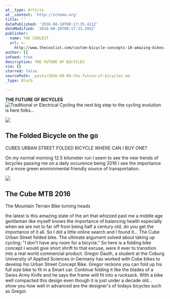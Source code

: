 ```yaml
---
at__type: Article
at__context: 'http://schema.org'
title: ''
datePublished: '2016-08-10T00:17:35.421Z'
dateModified: '2016-08-10T00:17:33.395Z'
publisher:
  name: THE COOLEST
  url: >-
    http://www.thecoolist.com/custom-bicycle-concepts-10-amazing-bikes-of-the-future/
author: []
inFeed: true
description: THE FUTURE OF BICYCLES
via: {}
starred: false
sourcePath: _posts/2016-08-09-the-future-of-bicycles.md
_type: Blurb

---
```

**THE FUTURE OF BICYCLES**
![Traditional or Electrical Cycling the next big step to the cycling evolution is here folks...](https://the-grid-user-content.s3-us-west-2.amazonaws.com/e62ebb1d-1df4-422e-8843-60626decaba8.jpg)

<article style=""><img src="https://the-grid-user-content.s3-us-west-2.amazonaws.com/99f3276b-75dc-46c7-a106-3baad1a9afdc.jpg" /><h1>The Folded Bicycle on the go</h1><p>CUBES URBAN STREET FOLDED BICYCLE WHERE CAN I BUY ONE?</p></article>

On my normal morning 12.5 kilometer run I seem to see the new trends of bicycles passing me on a daily occurence being 2016 I see the importance of a more green environmental friendly source of transportation.

<article style=""><img src="https://the-grid-user-content.s3-us-west-2.amazonaws.com/f821677f-c676-4970-a62b-4815360e1ae6.jpg" /><h1>The Cube MTB 2016</h1><p>The Mountain Terrain Bike turning heads</p></article>

the latest is this amazing state of the art that whizzed past me a middle age gentleman like myself knows the importance of balancing health especially when we are not to far off from being half a century old, do you get the importance of it all. So I did a little online search and I found it... The Cube Urban Street folded bike. The ultimate argument solved about taking up cycling; "I don't have any room for a bicycle." So here is a folding bike concept I would give short shrift to that excuse, were it ever to transition into a real world commercial product. Gregor Dauth, a student at the Coburg University of Applied Sciences in Germany has worked with Cube bikes to develop his Urban Street Concept Bike. Gregor reckons you can fold up his full size bike to fit in a Smart car. Continue folding it like the blades of a Swiss Army Knife and he says the frame willl fit into a rucksack. With a bike well compacted this design even though it is just under a decade old... show you how well in advanced are the designer's of todays bicycles such as Gregor.